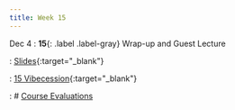 ```yaml
---
title: Week 15
---
```


Dec 4 
: **15**{: .label .label-gray} Wrap-up and Guest Lecture 


: [Slides](https://docs.google.com/presentation/d/1p8cfX6pDoRQxrn2FcX2ggf7nnMbxSU_MWw8zkDF5tzI/edit?usp=sharing){:target="_blank"} 

: [15 Vibecession](https://datahub.berkeley.edu/hub/user-redirect/git-pull?repo=https%3A%2F%2Fgithub.com%2Fdata-88e%2Ffa24-materials&branch=main&urlpath=tree%2Ffa24-materials%2Flec%2Flec15%2Fvibecession.ipynb){:target="_blank"}



: # [Course Evaluations ](https://course-evaluations.berkeley.edu/Berkeley/) 

